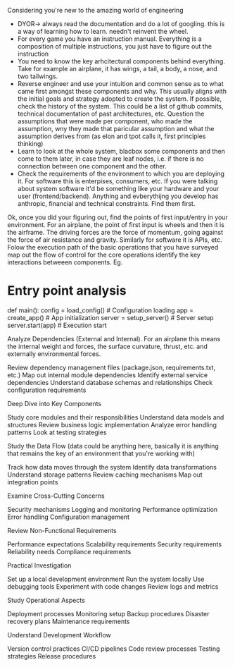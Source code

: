Considering you're new to the amazing world of engineering

- DYOR-> always read the documentation and do a lot of googling. this is a way of learning how to learn. needn't reinvent the wheel. 
- For every game you have an instruction manual. Everything is a composition of multiple instructions, you just have to figure out the instruction 
- You need to know the key arhcitectural components behind everything. Take for example an airplane, it has wings, a tail, a body, a nose, and two tailwings. 
- Reverse engineer and use your intuition and common sense as to what came first amongst these components and why. This usually aligns with the initial goals and strategy adopted to create the system. If possible, check the history of the system. This could be a list of github commits, technical documentation of 
past architectures, etc. Question the assumptions that were made per component, who made the assumption, wny they made that paricular assumption and what the assumption derives from (as elon and tpot calls it, first principles thinking)
- Learn to look at the whole system, blacbox some components and then come to them later, in case they are leaf nodes, i.e. if there is no connection between one component and the other. 
- Check the requirements of the environment to which you are deploying it. For software this is enterpises, consumers, etc. If you were talking about system software it'd be something like your hardware and your user (frontend/backend). Anything and evberythijng you develop
has anthropic, financial and technical constraints. Find them first. 

Ok, once you did your figuring out, find the points of first input/entry in your environment. For an airplane, the point of first input is wheels and then it is the airframe. The driving forces are the force of momentum, going against the force of air resistance and gravity. 
Similarly for software it is APIs, etc. 
Folow the execution path of the basic operations that you have surveyed 
map out the flow of control for the core operations 
identify the key interactions betweeen components. Eg. 

# Entry point analysis
def main():
    config = load_config()  # Configuration loading
    app = create_app()      # App initialization
    server = setup_server() # Server setup
    server.start(app)       # Execution start

Analyze Dependencies (External and Internal). For an airplane this means the internal weight and forces, the surface curvature, thrust, etc. and externally environmental forces. 

Review dependency management files (package.json, requirements.txt, etc.)
Map out internal module dependencies
Identify external service dependencies
Understand database schemas and relationships
Check configuration requirements

Deep Dive into Key Components

Study core modules and their responsibilities
Understand data models and structures
Review business logic implementation
Analyze error handling patterns
Look at testing strategies


Study the Data Flow (data could be anything here, basically it is anything that remains the key of an environment that you're working with) 

Track how data moves through the system
Identify data transformations
Understand storage patterns
Review caching mechanisms
Map out integration points


Examine Cross-Cutting Concerns

Security mechanisms
Logging and monitoring
Performance optimization
Error handling
Configuration management

Review Non-Functional Requirements

Performance expectations
Scalability requirements
Security requirements
Reliability needs
Compliance requirements


Practical Investigation


Set up a local development environment
Run the system locally
Use debugging tools
Experiment with code changes
Review logs and metrics


Study Operational Aspects


Deployment processes
Monitoring setup
Backup procedures
Disaster recovery plans
Maintenance requirements


Understand Development Workflow


Version control practices
CI/CD pipelines
Code review processes
Testing strategies
Release procedures
